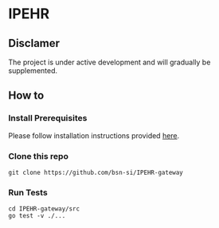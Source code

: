 # IPEHR
## Disclamer
The project is under active development and will gradually be supplemented.

## How to
### Install Prerequisites
Please follow installation instructions provided [here](https://go.dev/doc/install).

### Clone this repo
```
git clone https://github.com/bsn-si/IPEHR-gateway
```

### Run Tests
```
cd IPEHR-gateway/src
go test -v ./...
```